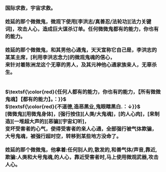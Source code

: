 <h3>
<br>国际求救，宇宙求救。
<br>
<br>姓延的那个微微鬼，微观下使用[李洪志/真善忍/法轮功][法力关键词]，攻击人心，造成巨大谋杀订单。任何微微鬼都有的能力，你也有的能力。
<br>
<br>姓延的那个微微鬼，和其男他心通鬼，天天宣称它自己是，李洪志的某某主席，[利用李洪志念力]的微观鬼魂的信心，
<br>来针对着陈洲龙这个无辜的男人，及其元神他心通家族亲人，无辜杀生。
<br>
<br>
<br>$\textsf{\color{red}{任何人都有的能力，你也有的能力，【所有微微鬼魂】【都有的能力】。：}}$
<br>$\textsf{\color{red}{不道德,造恶黑业,鬼眼瞎黑白.：↓}}$
<br>[微微鬼][用微鬼身体]，[强行按住][人类/大鬼魂]，[的人心肉]，[来制造][一堆超大声的][恶骗][宇宙幻听]，
<br>变坏受害者的心气，使得受害者的亲人心通，全部强行被气体欺骗，
<br>大号鬼魂，被强行超时空，转移到某些地方没命了。
<br>
<br>姓延的那个微微鬼，他拿着:任何别人的,散发的,和善气体/声音,靠近,欺骗:人类和大号鬼魂,的人心，靠近受害者时,马上使用微观武器,攻击人心。
</h3>
